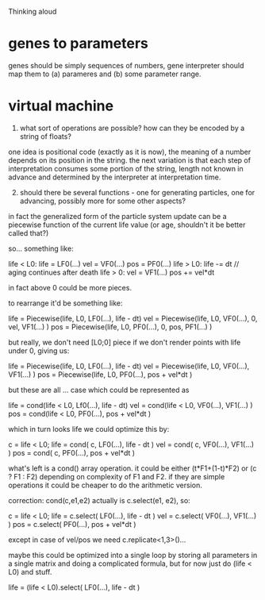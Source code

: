 Thinking aloud

# genes to parameters

genes should be simply sequences of numbers, gene interpreter should
map them to (a) parameres and (b) some parameter range.

# virtual machine

1. what sort of operations are possible? how can they be encoded by a
   string of floats?

one idea is positional code (exactly as it is now), the meaning of a
number depends on its position in the string. the next variation is that
each step of interpretation consumes some portion of the string, length not
known in advance and determined by the interpreter at interpretation
time.

2. should there be several functions - one for generating particles, one
   for advancing, possibly more for some other aspects?

in fact the generalized form of the particle system update can be a
piecewise function of the current life value (or age, shouldn't it be
better called that?)

so... something like:

life < L0:
  life = LF0(...)
  vel = VF0(...)
  pos = PF0(...)
life > L0:
  life -= dt // aging continues after death
life > 0:
  vel = VF1(...)
  pos += vel*dt

in fact above 0 could be more pieces.

to rearrange it'd be something like:

life = Piecewise(life, L0, LF0(...), life - dt)
vel = Piecewise(life, L0, VF0(...), 0, vel, VF1(...) )
pos = Piecewise(life, L0, PF0(...), 0, pos, PF1(...) )

but really, we don't need [L0;0] piece if we don't render points with
life under 0, giving us:

life = Piecewise(life, L0, LF0(...), life - dt)
vel = Piecewise(life, L0, VF0(...), VF1(...) )
pos = Piecewise(life, L0, PF0(...), pos + vel*dt )

but these are all ... case which could be represented as

life = cond(life < L0, Lf0(...), life - dt)
vel = cond(life < L0, VF0(...), VF1(...) )
pos = cond(life < L0, PF0(...), pos + vel*dt )

which in turn looks life we could optimize this by:

c = life < L0;
life = cond( c, LF0(...), life - dt )
vel = cond( c, VF0(...), VF1(...) )
pos = cond( c, PF0(...), pos + vel*dt )

what's left is a cond() array operation. it could be either
(t*F1+(1-t)*F2) or (c ? F1 : F2) depending on complexity of F1 and F2. if
they are simple operations it could be cheaper to do the arithmetic version.


correction: cond(c,e1,e2) actually is c.select(e1, e2), so:

c = life < L0;
life = c.select( LF0(...), life - dt )
vel = c.select( VF0(...), VF1(...) )
pos = c.select( PF0(...), pos + vel*dt )

except in case of vel/pos we need c.replicate<1,3>()...

maybe this could be optimized into a single loop by storing
all parameters in a single matrix and doing a complicated formula, but
for now just do (life < L0) and stuff.

life = (life < L0).select( LF0(...), life - dt )



